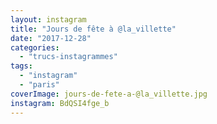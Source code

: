 ```yaml
---
layout: instagram
title: "Jours de fête à @la_villette"
date: "2017-12-28"
categories: 
  - "trucs-instagrammes"
tags: 
  - "instagram"
  - "paris"
coverImage: jours-de-fete-a-@la_villette.jpg
instagram: BdQSI4fge_b
---
```

